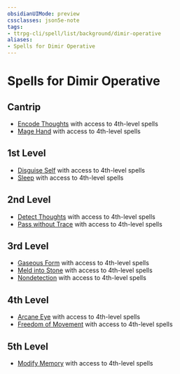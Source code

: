 ```yaml
---
obsidianUIMode: preview
cssclasses: json5e-note
tags:
- ttrpg-cli/spell/list/background/dimir-operative
aliases:
- Spells for Dimir Operative
---
```

# Spells for Dimir Operative

## Cantrip

- [Encode Thoughts](Інструменти%20ДМ/CLI/spells/encode-thoughts-ggr.md "GGR") with access to 4th-level spells
- [Mage Hand](Інструменти%20ДМ/CLI/spells/mage-hand-xphb.md "XPHB") with access to 4th-level spells

## 1st Level

- [Disguise Self](Інструменти%20ДМ/CLI/spells/disguise-self-xphb.md "XPHB") with access to 4th-level spells
- [Sleep](Інструменти%20ДМ/CLI/spells/sleep-xphb.md "XPHB") with access to 4th-level spells

## 2nd Level

- [Detect Thoughts](Інструменти%20ДМ/CLI/spells/detect-thoughts-xphb.md "XPHB") with access to 4th-level spells
- [Pass without Trace](Інструменти%20ДМ/CLI/spells/pass-without-trace-xphb.md "XPHB") with access to 4th-level spells

## 3rd Level

- [Gaseous Form](Інструменти%20ДМ/CLI/spells/gaseous-form-xphb.md "XPHB") with access to 4th-level spells
- [Meld into Stone](Інструменти%20ДМ/CLI/spells/meld-into-stone-xphb.md "XPHB") with access to 4th-level spells
- [Nondetection](Інструменти%20ДМ/CLI/spells/nondetection-xphb.md "XPHB") with access to 4th-level spells

## 4th Level

- [Arcane Eye](Інструменти%20ДМ/CLI/spells/arcane-eye-xphb.md "XPHB") with access to 4th-level spells
- [Freedom of Movement](Інструменти%20ДМ/CLI/spells/freedom-of-movement-xphb.md "XPHB") with access to 4th-level spells

## 5th Level

- [Modify Memory](Інструменти%20ДМ/CLI/spells/modify-memory-xphb.md "XPHB") with access to 4th-level spells